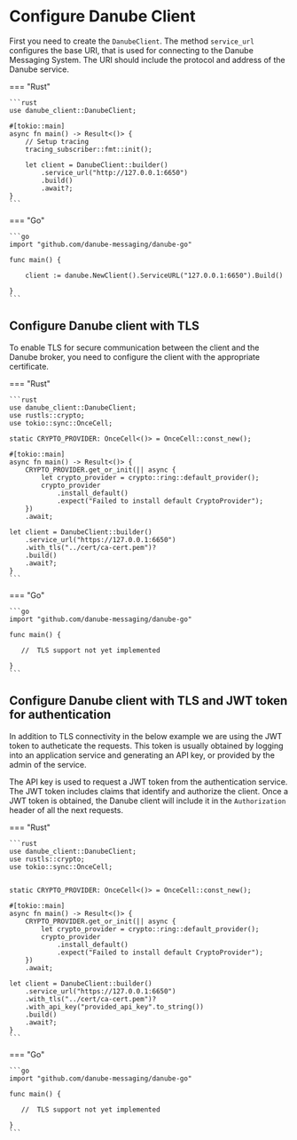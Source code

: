 # Configure Danube Client

First you need to create the `DanubeClient`.
The method `service_url` configures the base URI, that is used for connecting to the Danube Messaging System. The URI should include the protocol and address of the Danube service.

=== "Rust"

    ```rust
    use danube_client::DanubeClient;

    #[tokio::main]
    async fn main() -> Result<()> {
        // Setup tracing
        tracing_subscriber::fmt::init();

        let client = DanubeClient::builder()
            .service_url("http://127.0.0.1:6650")
            .build()
            .await?;
    }
    ```

=== "Go"

    ```go
    import "github.com/danube-messaging/danube-go"

    func main() {

        client := danube.NewClient().ServiceURL("127.0.0.1:6650").Build()

    }
    ```

## Configure Danube client with TLS

To enable TLS for secure communication between the client and the Danube broker, you need to configure the client with the appropriate certificate.

=== "Rust"

    ```rust
    use danube_client::DanubeClient;
    use rustls::crypto;
    use tokio::sync::OnceCell;

    static CRYPTO_PROVIDER: OnceCell<()> = OnceCell::const_new();

    #[tokio::main]
    async fn main() -> Result<()> {
        CRYPTO_PROVIDER.get_or_init(|| async {
            let crypto_provider = crypto::ring::default_provider();
            crypto_provider
                .install_default()
                .expect("Failed to install default CryptoProvider");
        })
        .await;

    let client = DanubeClient::builder()
        .service_url("https://127.0.0.1:6650")
        .with_tls("../cert/ca-cert.pem")?
        .build()
        .await?;
    }
    ```

=== "Go"

    ```go
    import "github.com/danube-messaging/danube-go"

    func main() {

       //  TLS support not yet implemented

    }
    ```

## Configure Danube client with TLS and JWT token for authentication

In addition to TLS connectivity in the below example we are using the JWT token to autheticate the requests. This token is usually obtained by logging into an application service and generating an API key, or provided by the admin of the service.

The API key is used to request a JWT token from the authentication service. The JWT token includes claims that identify and authorize the client.
Once a JWT token is obtained, the Danube client will include it in the `Authorization` header of all the next requests.

=== "Rust"

    ```rust
    use danube_client::DanubeClient;
    use rustls::crypto;
    use tokio::sync::OnceCell;


    static CRYPTO_PROVIDER: OnceCell<()> = OnceCell::const_new();

    #[tokio::main]
    async fn main() -> Result<()> {
        CRYPTO_PROVIDER.get_or_init(|| async {
            let crypto_provider = crypto::ring::default_provider();
            crypto_provider
                .install_default()
                .expect("Failed to install default CryptoProvider");
        })
        .await;

    let client = DanubeClient::builder()
        .service_url("https://127.0.0.1:6650")
        .with_tls("../cert/ca-cert.pem")?
        .with_api_key("provided_api_key".to_string())
        .build()
        .await?;
    }
    ```

=== "Go"

    ```go
    import "github.com/danube-messaging/danube-go"

    func main() {

       //  TLS support not yet implemented

    }
    ```
